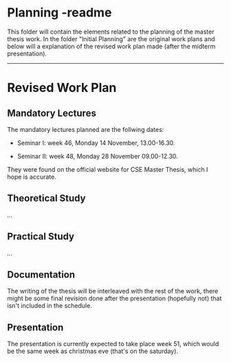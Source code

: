 # Planning -readme

This folder will contain the elements related to the planning of the master thesis work. In the folder "Initial Planning" are the original work plans and below will a explanation of the revised work plan made (after the midterm presentation).

---

# Revised Work Plan

## Mandatory Lectures

The mandatory lectures planned are the follwing dates:

* Seminar I: week 46, Monday 14 November, 13.00-16.30.

* Seminar II: week 48, Monday 28 November 09.00-12.30.

They were found on the official website for CSE Master Thesis, which I hope is accurate. 

## Theoretical Study

_..._

## Practical Study

_..._

## Documentation

The writing of the thesis will be interleaved with the rest of the work, there might be some final revision done after the presentation (hopefully not) that isn't included in the schedule.

## Presentation

The presentation is currently expected to take place week 51, which would be the same week as christmas eve (that's on the saturday).
